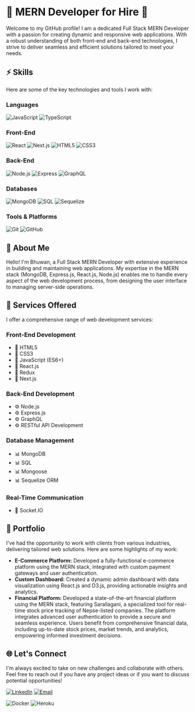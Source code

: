 # 🚀 MERN Developer for Hire 🚀

Welcome to my GitHub profile! I am a dedicated Full Stack MERN Developer with a passion for creating dynamic and responsive web applications. With a robust understanding of both front-end and back-end technologies, I strive to deliver seamless and efficient solutions tailored to meet your needs.

## ⚡️ Skills

Here are some of the key technologies and tools I work with:

### Languages
![JavaScript](https://img.shields.io/badge/-JavaScript-F7DF1E?style=for-the-badge&logo=JavaScript&logoColor=black)
![TypeScript](https://img.shields.io/badge/-TypeScript-007ACC?style=for-the-badge&logo=TypeScript&logoColor=white)

### Front-End
![React](https://img.shields.io/badge/-React-61DAFB?style=for-the-badge&logo=React&logoColor=black)
![Next.js](https://img.shields.io/badge/-Next.js-000000?style=for-the-badge&logo=Next.js&logoColor=white)
![HTML5](https://img.shields.io/badge/-HTML5-E34F26?style=for-the-badge&logo=HTML5&logoColor=white)
![CSS3](https://img.shields.io/badge/-CSS3-1572B6?style=for-the-badge&logo=CSS3&logoColor=white)

### Back-End
![Node.js](https://img.shields.io/badge/-Node.js-339933?style=for-the-badge&logo=Node.js&logoColor=white)
![Express](https://img.shields.io/badge/-Express-000000?style=for-the-badge&logo=Express&logoColor=white)
![GraphQL](https://img.shields.io/badge/-GraphQL-E10098?style=for-the-badge&logo=GraphQL&logoColor=white)

### Databases
![MongoDB](https://img.shields.io/badge/-MongoDB-47A248?style=for-the-badge&logo=MongoDB&logoColor=white)
![SQL](https://img.shields.io/badge/-SQL-4479A1?style=for-the-badge&logo=PostgreSQL&logoColor=white)
![Sequelize](https://img.shields.io/badge/-Sequelize-52B0E7?style=for-the-badge&logo=Sequelize&logoColor=white)

### Tools & Platforms
![Git](https://img.shields.io/badge/-Git-F05032?style=for-the-badge&logo=Git&logoColor=white)
![GitHub](https://img.shields.io/badge/-GitHub-181717?style=for-the-badge&logo=GitHub&logoColor=white)


## 🌟 About Me

Hello! I'm Bhuwan, a Full Stack MERN Developer with extensive experience in building and maintaining web applications. My expertise in the MERN stack (MongoDB, Express.js, React.js, Node.js) enables me to handle every aspect of the web development process, from designing the user interface to managing server-side operations.

## 💼 Services Offered

I offer a comprehensive range of web development services:

### Front-End Development
- 🎨 HTML5
- 🎨 CSS3
- 🎨 JavaScript (ES6+)
- 🎨 React.js
- 🎨 Redux
- 🎨 Next.js

### Back-End Development
- ⚙️ Node.js
- ⚙️ Express.js
- ⚙️ GraphQL
- ⚙️ RESTful API Development

### Database Management
- 📊 MongoDB
- 📊 SQL
- 📊 Mongoose
- 📊 Sequelize ORM

### Real-Time Communication
- 🔄 Socket.IO

## 📂 Portfolio

I've had the opportunity to work with clients from various industries, delivering tailored web solutions. Here are some highlights of my work:

- **E-Commerce Platform:** Developed a fully-functional e-commerce platform using the MERN stack, integrated with custom payment gateways and user authentication.
- **Custom Dashboard:** Created a dynamic admin dashboard with data visualization using React.js and D3.js, providing actionable insights and analytics.
- **Financial Platform:** Developed a state-of-the-art financial platform using the MERN stack, featuring Sarallagani, a specialized tool for real-time stock price tracking of Nepse-listed companies. The platform integrates advanced user authentication to provide a secure and seamless experience. Users benefit from comprehensive financial data, including up-to-date stock prices, market trends, and analytics, empowering informed investment decisions.

## 🌐 Let's Connect

I'm always excited to take on new challenges and collaborate with others. Feel free to reach out if you have any project ideas or if you want to discuss potential opportunities!

[![LinkedIn](https://img.shields.io/badge/-LinkedIn-0e76a8?style=for-the-badge&logo=Linkedin&logoColor=white)](https://www.linkedin.com/in/bhuwan-k-c-3784391b9/)
[![Email](https://img.shields.io/badge/-Email-0078D4?style=for-the-badge&logo=Microsoft%20Outlook&logoColor=white)](mailto:bhuwanchettri71@gmail.com) <!-- Replace with your email address -->


![Docker](https://img.shields.io/badge/-Docker-2496ED?style=for-the-badge&logo=Docker&logoColor=white)
![Heroku](https://img.shields.io/badge/-Heroku-430098?style=for-the-badge&logo=Heroku&logoColor=white)

